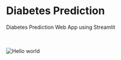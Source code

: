 # Diabetes Prediction
Diabetes Prediction Web App using Streamlit


<br>
<br>
<img src="https://encrypted-tbn0.gstatic.com/images?q=tbn:ANd9GcTKSVjj2n9yySDQd0QvW1XPKXna9v52eJRojA&usqp=CAU" alt="Hello world">
